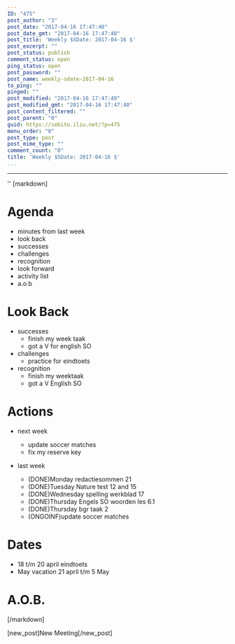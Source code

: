 ```yaml
---
ID: "475"
post_author: "3"
post_date: "2017-04-16 17:47:40"
post_date_gmt: "2017-04-16 17:47:40"
post_title: 'Weekly $SDate: 2017-04-16 $'
post_excerpt: ""
post_status: publish
comment_status: open
ping_status: open
post_password: ""
post_name: weekly-sdate-2017-04-16
to_ping: ""
pinged: ""
post_modified: "2017-04-16 17:47:40"
post_modified_gmt: "2017-04-16 17:47:40"
post_content_filtered: ""
post_parent: "0"
guid: https://sebito.iliu.net/?p=475
menu_order: "0"
post_type: post
post_mime_type: ""
comment_count: "0"
title: 'Weekly $SDate: 2017-04-16 $'
...
```

---

''
[markdown]
# Agenda

- minutes from last week
- look back
- successes
- challenges
- recognition
- look forward
- activity list
- a.o.b

# Look Back

- successes
  - finish my week taak
  - got a V for english SO
- challenges
  - practice for eindtoets
- recognition
  - finish my weektaak
  - got a V English SO
  

 
# Actions

- next week
  - update soccer matches
  - fix my reserve key

- last week
  - (DONE)Monday redactiesommen 21
  - (DONE)Tuesday Nature test 12 and 15
  - (DONE)Wednesday spelling werkblad 17
  - (DONE)Thursday Engels SO woorden les 6.1
  - (DONE)Thursday bgr taak 2 
  - (ONGOINF)update soccer matches







# Dates
- 18 t/m 20 april eindtoets
- May vacation 21 april t/m 5 May





# A.O.B.



[/markdown]

[new_post]New Meeting[/new_post]

